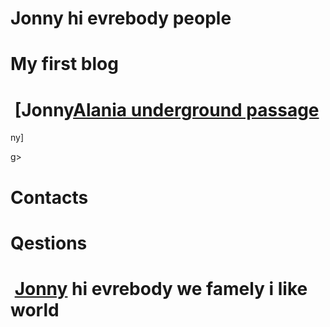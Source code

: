 # Jonny hi evrebody people
# My first blog
# <img> [Jonny[Alania underground passage](https://user-images.githubusercontent.com/124875023/232207067-ab189617-975e-4298-9d02-bf0abf1d821c.jpg)
ny] 
 

g> 
# Contacts
# Qestions
# <img> [Jonny](https://user-images.githubusercontent.com/124875023/232198664-71009db4-edc4-4ca8-9146-30656d85f1be.jpg) hi evrebody we famely i like world 
 
